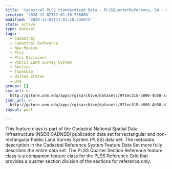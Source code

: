 ```yaml
---
title: 'Cadastral PLSS Standardized Data - PLSSQuarterReference, SW - Version 1.1'
created: '2020-12-02T17:01:10.736068'
modified: '2020-12-02T17:01:10.736075'
state: active
type: dataset
tags:
  - Cadastral
  - Cadastral Reference
  - New Mexico
  - Plss
  - Plss Divisions
  - Public Land Survey System
  - Section
  - Township
  - United States
  - Usa
groups: []
csv_url: >-
  http://gstore.unm.edu/apps/rgisarchive/datasets/971ec315-b890-4b58-a1ed-4ac43a5a1c81/PLSSQuarterReference_SW.derived.csv
json_url: >-
  http://gstore.unm.edu/apps/rgisarchive/datasets/971ec315-b890-4b58-a1ed-4ac43a5a1c81/PLSSQuarterReference_SW.derived.json
layout: post

---
```

 This feature class is part of the Cadastral National Spatial Data
                Infrastructure (NSDI) CADNSDI publication data set for rectangular and
                non-rectangular Public Land Survey System (PLSS) data set. The metadata description
                in the Cadastral Reference System Feature Data Set more fully describes the entire
                data set. The PLSS Quarter Section Reference feature class is a companion feature
                class for the PLSS Reference Grid that provides a quarter section division of the
                sections for reference only. 
